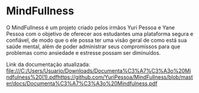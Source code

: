 # MindFullness
O MindFullness é um projeto criado pelos irmãos Yuri Pessoa e Yane Pessoa com o objetivo de oferecer  aos estudantes uma plataforma
segura e confiável, de modo que o ele possa ter uma visão geral de como está sua saúde mental, além de poder administrar seus compromissos para que problemas como
ansiedade e estresse possam ser diminuídos. 

Link da documentação atualizada: 
[file:///C:/Users/Usuario/Downloads/Documenta%C3%A7%C3%A3o%20Mindfulness%20(1).pdf](https://github.com/YuriPessoa/MindFullness/blob/master/docs/Documenta%C3%A7%C3%A3o%20Mindfulness.pdf)https://github.com/YuriPessoa/MindFullness/blob/master/docs/Documenta%C3%A7%C3%A3o%20Mindfulness.pdf

